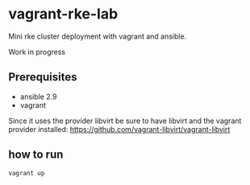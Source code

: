 # vagrant-rke-lab
Mini rke cluster deployment with vagrant and ansible.

Work in progress

## Prerequisites
- ansible 2.9
- vagrant 

Since it uses the provider libvirt be sure to have libvirt and the vagrant provider installed:
https://github.com/vagrant-libvirt/vagrant-libvirt




## how to run 
```
vagrant up 
```
